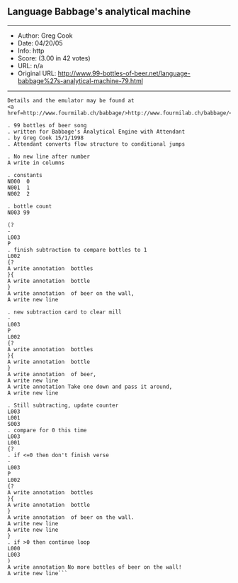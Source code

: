 
## Language Babbage's analytical machine ##
---
- Author: Greg Cook
- Date: 04/20/05
- Info: http
- Score:  (3.00 in 42 votes)
- URL: n/a
- Original URL: http://www.99-bottles-of-beer.net/language-babbage%27s-analytical-machine-79.html
---

```his is an emulation of Babbage's original design.  
Details and the emulator may be found at 
<a href=http://www.fourmilab.ch/babbage/>http://www.fourmilab.ch/babbage/</a>

. 99 bottles of beer song
. written for Babbage's Analytical Engine with Attendant
. by Greg Cook 15/1/1998
. Attendant converts flow structure to conditional jumps

. No new line after number
A write in columns

. constants
N000  0
N001  1
N002  2

. bottle count
N003 99

(?
-
L003
P
. finish subtraction to compare bottles to 1
L002
{?
A write annotation  bottles
}{
A write annotation  bottle
}
A write annotation  of beer on the wall,
A write new line

. new subtraction card to clear mill
-
L003
P
L002
{?
A write annotation  bottles
}{
A write annotation  bottle
}
A write annotation  of beer,
A write new line
A write annotation Take one down and pass it around,
A write new line

. Still subtracting, update counter
L003
L001
S003
. compare for 0 this time
L003
L001
{?
. if <=0 then don't finish verse
-
L003
P
L002
{?
A write annotation  bottles
}{
A write annotation  bottle
}
A write annotation  of beer on the wall.
A write new line
A write new line
}
. if >0 then continue loop
L000
L003
)
A write annotation No more bottles of beer on the wall!
A write new line```